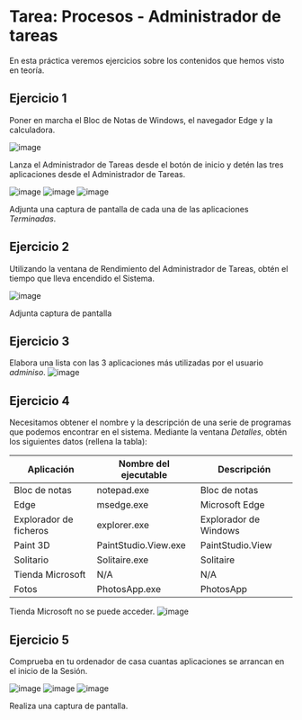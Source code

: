 
# Tarea: Procesos - Administrador de tareas

En esta práctica veremos ejercicios sobre los contenidos que hemos visto en teoría.

## Ejercicio 1

Poner en marcha el Bloc de Notas de Windows, el navegador Edge y la calculadora.

![image](https://github.com/user-attachments/assets/9ba7bb27-7dde-4178-ba93-836b901f6699)


Lanza el Administrador de Tareas desde el botón de inicio y detén las tres aplicaciones desde el Administrador de Tareas.

![image](https://github.com/user-attachments/assets/387532cc-b9e9-448c-8b44-cfe6d343820c)
![image](https://github.com/user-attachments/assets/2e844a17-672b-450b-82f3-2b3794da0356)
![image](https://github.com/user-attachments/assets/4f59fd46-0f2f-4137-8960-0793bcc73026)


Adjunta una captura de pantalla de cada una de las aplicaciones *Terminadas*.

## Ejercicio 2

Utilizando la ventana de Rendimiento del Administrador de Tareas, obtén el tiempo que lleva encendido el Sistema.

![image](https://github.com/user-attachments/assets/0cb99dac-e7b9-4ca2-aae8-a00ef85e40fa)


Adjunta captura de pantalla

## Ejercicio 3

Elabora una lista con las 3 aplicaciones más utilizadas por el usuario *adminiso*.
![image](https://github.com/user-attachments/assets/dc4f2a52-8472-4fd1-89f1-79b1e852c4b1)

## Ejercicio 4

Necesitamos obtener el nombre y la descripción de una serie de programas que podemos encontrar en el sistema. Mediante la ventana *Detalles*, obtén los siguientes datos (rellena la tabla):

| Aplicación              | Nombre del ejecutable | Descripción           |
| ----------------------- | --------------------- | --------------------- |
| Bloc de notas           | notepad.exe           | Bloc de notas         |
| Edge                    | msedge.exe            | Microsoft Edge        |
| Explorador de ficheros  | explorer.exe          | Explorador de Windows |
| Paint 3D                | PaintStudio.View.exe  | PaintStudio.View      |
| Solitario               | Solitaire.exe         | Solitaire             |
| Tienda Microsoft        | N/A                   | N/A                   |
| Fotos                   | PhotosApp.exe         | PhotosApp             |

Tienda Microsoft no se puede acceder.
![image](https://github.com/user-attachments/assets/747e8dd5-69f9-4ffd-9a8c-9e9498086820)


## Ejercicio 5

Comprueba en tu ordenador de casa cuantas aplicaciones se arrancan en el inicio de la Sesión.

![image](https://github.com/user-attachments/assets/d2f3f7f9-3181-436a-8840-6587b86ddd29)
![image](https://github.com/user-attachments/assets/3aaa8bee-672b-4bad-9920-dcc43c5c6e9d)
![image](https://github.com/user-attachments/assets/657f9f6b-7c8a-4d21-9655-e540b73c5692)


Realiza una captura de pantalla.

